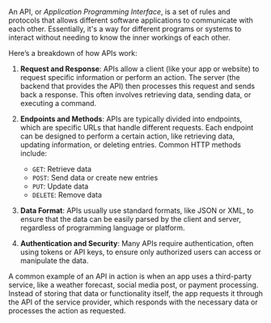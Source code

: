 An API, or _Application Programming Interface_, is a set of rules and protocols that allows different software applications to communicate with each other. Essentially, it's a way for different programs or systems to interact without needing to know the inner workings of each other.

Here’s a breakdown of how APIs work:

1. **Request and Response**: APIs allow a client (like your app or website) to request specific information or perform an action. The server (the backend that provides the API) then processes this request and sends back a response. This often involves retrieving data, sending data, or executing a command.
    
2. **Endpoints and Methods**: APIs are typically divided into endpoints, which are specific URLs that handle different requests. Each endpoint can be designed to perform a certain action, like retrieving data, updating information, or deleting entries. Common HTTP methods include:
    
    - `GET`: Retrieve data
    - `POST`: Send data or create new entries
    - `PUT`: Update data
    - `DELETE`: Remove data
3. **Data Format**: APIs usually use standard formats, like JSON or XML, to ensure that the data can be easily parsed by the client and server, regardless of programming language or platform.
    
4. **Authentication and Security**: Many APIs require authentication, often using tokens or API keys, to ensure only authorized users can access or manipulate the data.
    

A common example of an API in action is when an app uses a third-party service, like a weather forecast, social media post, or payment processing. Instead of storing that data or functionality itself, the app requests it through the API of the service provider, which responds with the necessary data or processes the action as requested.
